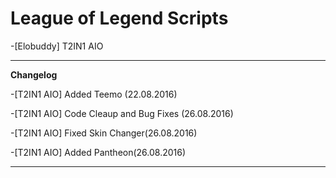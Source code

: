 # League of Legend Scripts
-[Elobuddy] T2IN1 AIO
___
**Changelog**

-[T2IN1 AIO] Added Teemo (22.08.2016)

-[T2IN1 AIO] Code Cleaup and Bug Fixes (26.08.2016)

-[T2IN1 AIO] Fixed Skin Changer(26.08.2016)

-[T2IN1 AIO] Added Pantheon(26.08.2016)
___

